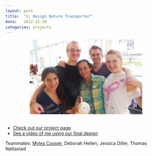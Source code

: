 ```yaml
---
layout: post
title:  "1: Design Nature Transporter"
date:   2012-12-20
categories: projects
---
```


<center><img src="images/projects/transporterteam.jpg" width="70%"></center><br> 



* [Check out our project page](http://hfid.olin.edu/sa2013/s_engr3220-unibros/final.php)
* [See a video of me using our final design](https://www.dropbox.com/s/3fxtax7nc4xswfd/Me_playing_game.MOV?dl=0)

Teammates: [Myles Cooper](http://mylescooper.me), Deborah Hellen, Jessica Diller, Thomas Nattastad
